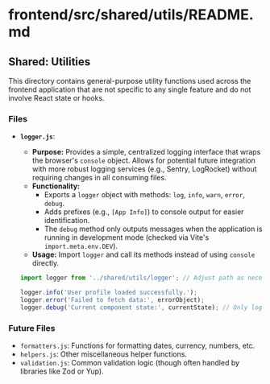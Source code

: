 # frontend/src/shared/utils/README.md

## Shared: Utilities

This directory contains general-purpose utility functions used across the frontend application that are not specific to any single feature and do not involve React state or hooks.

### Files

*   **`logger.js`**:
    *   **Purpose:** Provides a simple, centralized logging interface that wraps the browser's `console` object. Allows for potential future integration with more robust logging services (e.g., Sentry, LogRocket) without requiring changes in all consuming files.
    *   **Functionality:**
        *   Exports a `logger` object with methods: `log`, `info`, `warn`, `error`, `debug`.
        *   Adds prefixes (e.g., `[App Info]`) to console output for easier identification.
        *   The `debug` method only outputs messages when the application is running in development mode (checked via Vite's `import.meta.env.DEV`).
    *   **Usage:** Import `logger` and call its methods instead of using `console` directly.

    ```javascript
    import logger from '../shared/utils/logger'; // Adjust path as necessary

    logger.info('User profile loaded successfully.');
    logger.error('Failed to fetch data:', errorObject);
    logger.debug('Current component state:', currentState); // Only logs in dev
    ```

### Future Files

*   `formatters.js`: Functions for formatting dates, currency, numbers, etc.
*   `helpers.js`: Other miscellaneous helper functions.
*   `validation.js`: Common validation logic (though often handled by libraries like Zod or Yup).